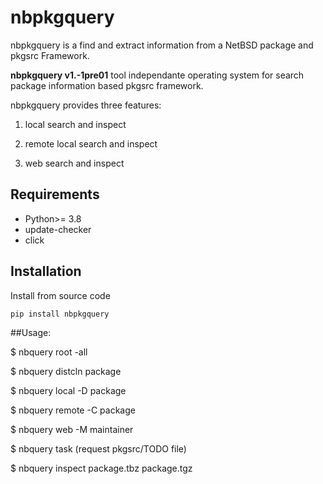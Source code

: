 nbpkgquery
===========

nbpkgquery is a find and extract information from a NetBSD package and pkgsrc Framework.

**nbpkgquery v1.-1pre01** tool independante operating system for search package information based pkgsrc framework.

nbpkgquery provides three features:

1. local search and inspect

2. remote local search and inspect

3. web search and inspect

## Requirements

- Python>= 3.8
- update-checker
- click

## Installation

Install from source code

    pip install nbpkgquery

##Usage:


   $ nbquery root -all
   
   $ nbquery distcln package
   
   $ nbquery local -D package

   $ nbquery remote -C package

   $ nbquery web -M maintainer

   $ nbquery task (request pkgsrc/TODO file)
   
   $ nbquery inspect package.tbz package.tgz


